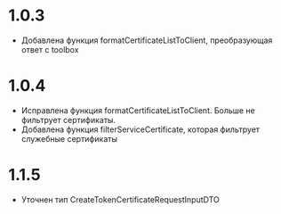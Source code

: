 # 1.0.3

- Добавлена функция formatCertificateListToClient, преобразующая ответ с toolbox

# 1.0.4

- Исправлена функция formatCertificateListToClient. Больше не фильтрует сертификаты.
- Добавлена функция filterServiceCertificate, которая фильтрует служебные сертификаты

# 1.1.5
- Уточнен тип CreateTokenCertificateRequestInputDTO
